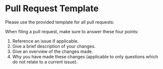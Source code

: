 # Pull Request Template

Please use the provided template for all pull requests:

When filing a pull request, make sure to answer these four points:

1. Reference an issue if applicable.
1. Give a brief description of your changes.
1. Give an overview of the changes made.
1. Why you have made these changes (applicable to only questions which do not relate to a current issue).